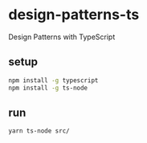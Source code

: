 # design-patterns-ts

Design Patterns with TypeScript

## setup

```bash
npm install -g typescript
npm install -g ts-node
```

## run

```bash
yarn ts-node src/
```
